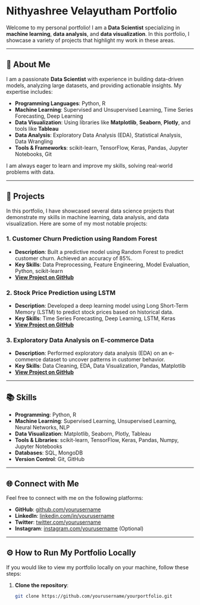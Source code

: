 # Nithyashree Velayutham Portfolio

Welcome to my personal portfolio! I am a **Data Scientist** specializing in **machine learning**, **data analysis**, and **data visualization**. In this portfolio, I showcase a variety of projects that highlight my work in these areas.

---

## 🚀 About Me

I am a passionate **Data Scientist** with experience in building data-driven models, analyzing large datasets, and providing actionable insights. My expertise includes:

- **Programming Languages**: Python, R
- **Machine Learning**: Supervised and Unsupervised Learning, Time Series Forecasting, Deep Learning
- **Data Visualization**: Using libraries like **Matplotlib**, **Seaborn**, **Plotly**, and tools like **Tableau**
- **Data Analysis**: Exploratory Data Analysis (EDA), Statistical Analysis, Data Wrangling
- **Tools & Frameworks**: scikit-learn, TensorFlow, Keras, Pandas, Jupyter Notebooks, Git

I am always eager to learn and improve my skills, solving real-world problems with data.

---

## 💼 Projects

In this portfolio, I have showcased several data science projects that demonstrate my skills in machine learning, data analysis, and data visualization. Here are some of my most notable projects:

### 1. **Customer Churn Prediction using Random Forest**
   - **Description**: Built a predictive model using Random Forest to predict customer churn. Achieved an accuracy of 85%.
   - **Key Skills**: Data Preprocessing, Feature Engineering, Model Evaluation, Python, scikit-learn
   - **[View Project on GitHub](https://github.com/yourusername/random-forest-churn-prediction)**

### 2. **Stock Price Prediction using LSTM**
   - **Description**: Developed a deep learning model using Long Short-Term Memory (LSTM) to predict stock prices based on historical data.
   - **Key Skills**: Time Series Forecasting, Deep Learning, LSTM, Keras
   - **[View Project on GitHub](https://github.com/yourusername/stock-price-prediction)**

### 3. **Exploratory Data Analysis on E-commerce Data**
   - **Description**: Performed exploratory data analysis (EDA) on an e-commerce dataset to uncover patterns in customer behavior.
   - **Key Skills**: Data Cleaning, EDA, Data Visualization, Pandas, Matplotlib
   - **[View Project on GitHub](https://github.com/yourusername/eda-ecommerce)**

---

## 📚 Skills

- **Programming**: Python, R
- **Machine Learning**: Supervised Learning, Unsupervised Learning, Neural Networks, NLP
- **Data Visualization**: Matplotlib, Seaborn, Plotly, Tableau
- **Tools & Libraries**: scikit-learn, TensorFlow, Keras, Pandas, Numpy, Jupyter Notebooks
- **Databases**: SQL, MongoDB
- **Version Control**: Git, GitHub

---

## 🌐 Connect with Me

Feel free to connect with me on the following platforms:

- **GitHub**: [github.com/yourusername](https://github.com/yourusername)
- **LinkedIn**: [linkedin.com/in/yourusername](https://linkedin.com/in/yourusername)
- **Twitter**: [twitter.com/yourusername](https://twitter.com/yourusername)
- **Instagram**: [instagram.com/yourusername](https://instagram.com/yourusername) (Optional)

---

## ⚙️ How to Run My Portfolio Locally

If you would like to view my portfolio locally on your machine, follow these steps:

1. **Clone the repository**:
   ```bash
   git clone https://github.com/yourusername/yourportfolio.git
